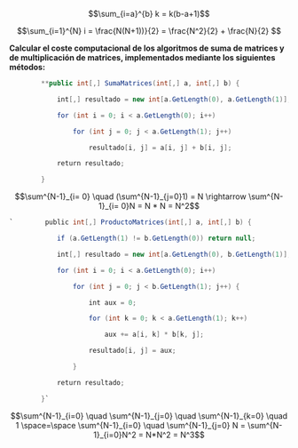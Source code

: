 $$\sum_{i=a}^{b} k = k(b-a+1)$$

$$\sum_{i=1}^{N} i = \frac{N(N+1))}{2} = \frac{N^2}{2} + \frac{N}{2} $$

**Calcular el coste computacional de los algoritmos de suma de matrices y de multiplicación de matrices, implementados mediante los siguientes métodos:**

```cs
        **public int[,] SumaMatrices(int[,] a, int[,] b) {

            int[,] resultado = new int[a.GetLength(0), a.GetLength(1)];

            for (int i = 0; i < a.GetLength(0); i++)

                for (int j = 0; j < a.GetLength(1); j++)

                    resultado[i, j] = a[i, j] + b[i, j];

            return resultado;

        }
```

$$\sum^{N-1}_{i= 0}  \quad (\sum^{N-1}_{j=0}1) = N \rightarrow \sum^{N-1}_{i= 0}N = N * N = N^2$$
```cs
`        public int[,] ProductoMatrices(int[,] a, int[,] b) {

            if (a.GetLength(1) != b.GetLength(0)) return null;

            int[,] resultado = new int[a.GetLength(0), b.GetLength(1)];

            for (int i = 0; i < a.GetLength(0); i++)

                for (int j = 0; j < b.GetLength(1); j++) {

                    int aux = 0;

                    for (int k = 0; k < a.GetLength(1); k++)

                        aux += a[i, k] * b[k, j];

                    resultado[i, j] = aux;

                }

            return resultado;

        }`
```

$$\sum^{N-1}_{i=0} \quad \sum^{N-1}_{j=0} \quad \sum^{N-1}_{k=0} \quad 1 \space=\space \sum^{N-1}_{i=0} \quad \sum^{N-1}_{j=0} N = \sum^{N-1}_{i=0}N^2 = N*N^2 = N^3$$